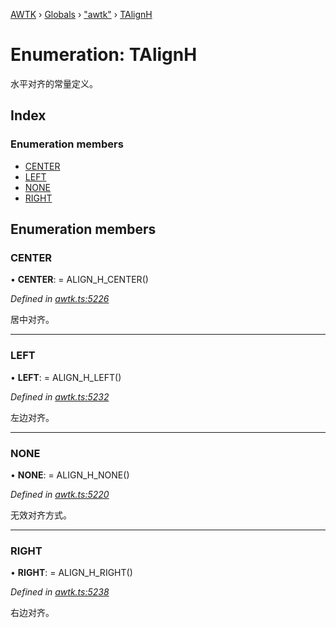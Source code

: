 [AWTK](../README.md) › [Globals](../globals.md) › ["awtk"](../modules/_awtk_.md) › [TAlignH](_awtk_.talignh.md)

# Enumeration: TAlignH

水平对齐的常量定义。

## Index

### Enumeration members

* [CENTER](_awtk_.talignh.md#center)
* [LEFT](_awtk_.talignh.md#left)
* [NONE](_awtk_.talignh.md#none)
* [RIGHT](_awtk_.talignh.md#right)

## Enumeration members

###  CENTER

• **CENTER**: =  ALIGN_H_CENTER()

*Defined in [awtk.ts:5226](https://github.com/zlgopen/awtk-binding/blob/d723364/tools/code_gen/js/output/awtk.ts#L5226)*

居中对齐。

___

###  LEFT

• **LEFT**: =  ALIGN_H_LEFT()

*Defined in [awtk.ts:5232](https://github.com/zlgopen/awtk-binding/blob/d723364/tools/code_gen/js/output/awtk.ts#L5232)*

左边对齐。

___

###  NONE

• **NONE**: =  ALIGN_H_NONE()

*Defined in [awtk.ts:5220](https://github.com/zlgopen/awtk-binding/blob/d723364/tools/code_gen/js/output/awtk.ts#L5220)*

无效对齐方式。

___

###  RIGHT

• **RIGHT**: =  ALIGN_H_RIGHT()

*Defined in [awtk.ts:5238](https://github.com/zlgopen/awtk-binding/blob/d723364/tools/code_gen/js/output/awtk.ts#L5238)*

右边对齐。
